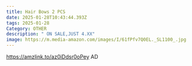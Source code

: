 ```yaml
---
title: Hair Bows 2 PCS
date: 2025-01-28T10:43:44.393Z
tags: 2025-01-28
Category: OTHER
description: " ON SALE,JUST 4.XX"
image: https://m.media-amazon.com/images/I/61fPfv7Q0EL._SL1100_.jpg
---
```

https://amzlink.to/az0iDdsr0oPey   AD